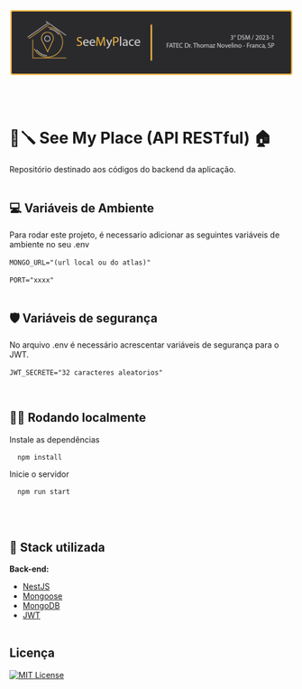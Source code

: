 <img src="../Documentos/img/BannerPI3s.png" title="logo">

<br><br>
# 🔧🪛 See My Place (API RESTful) 🏠

Repositório destinado aos códigos do backend da aplicação.
<br><br>

## 💻 Variáveis de Ambiente
Para rodar este projeto, é necessario adicionar as seguintes variáveis de ambiente no seu .env

`MONGO_URL="(url local ou do atlas)"`

`PORT="xxxx"`
<br><br>

## 🛡️ Variáveis de segurança
No arquivo .env é necessário acrescentar variáveis de segurança para o JWT.

`JWT_SECRETE="32 caracteres aleatorios"`

<br>

## 🚥🚥 Rodando localmente
Instale as dependências

```bash
  npm install
```

Inicie o servidor

```bash
  npm run start
```
<br><br>

## 📝 Stack utilizada

**Back-end:**
- [NestJS](https://nestjs.com/)
- [Mongoose](https://mongoosejs.com/)
- [MongoDB](https://www.mongodb.com/)
- [JWT](https://jwt.io/)
<br><br>

## Licença

[![MIT License](https://img.shields.io/badge/License-MIT-green.svg)](https://choosealicense.com/licenses/mit/)
